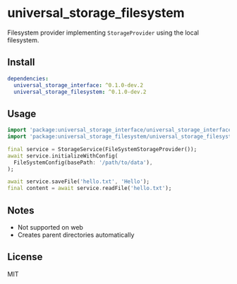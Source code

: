 # universal_storage_filesystem

Filesystem provider implementing `StorageProvider` using the local filesystem.

## Install

```yaml
dependencies:
  universal_storage_interface: ^0.1.0-dev.2
  universal_storage_filesystem: ^0.1.0-dev.2
```

## Usage

```dart
import 'package:universal_storage_interface/universal_storage_interface.dart';
import 'package:universal_storage_filesystem/universal_storage_filesystem.dart';

final service = StorageService(FileSystemStorageProvider());
await service.initializeWithConfig(
  FileSystemConfig(basePath: '/path/to/data'),
);

await service.saveFile('hello.txt', 'Hello');
final content = await service.readFile('hello.txt');
```

## Notes

- Not supported on web
- Creates parent directories automatically

## License

MIT
